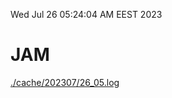 Wed Jul 26 05:24:04 AM EEST 2023
# JAM
<a href='./cache/202307/26_05.log'>./cache/202307/26_05.log</a>
